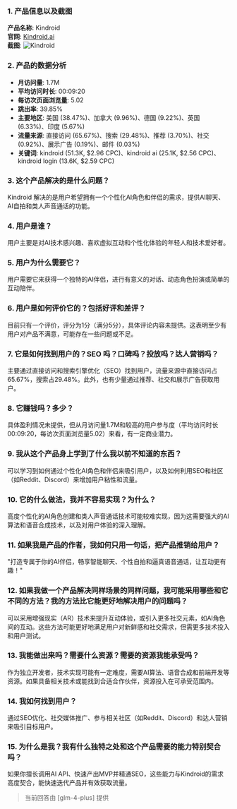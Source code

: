 ### 1. 产品信息以及截图

**产品名称**: Kindroid  
**官网**: [Kindroid.ai](https://kindroid.ai)  
**截图**: ![Kindroid](https://cdn-images.toolify.ai/170349962465134309.jpg)

### 2. 产品的数据分析

- **月访问量**: 1.7M
- **平均访问时长**: 00:09:20
- **每访次页面浏览量**: 5.02
- **跳出率**: 39.85%
- **主要地区**: 美国 (38.47%)、加拿大 (9.96%)、德国 (9.22%)、英国 (6.33%)、印度 (5.67%)
- **流量来源**: 直接访问 (65.67%)、搜索 (29.48%)、推荐 (3.70%)、社交 (0.92%)、展示广告 (0.19%)、邮件 (0.03%)
- **关键词**: kindroid (51.3K, $2.96 CPC)、kindroid ai (25.1K, $2.56 CPC)、kindroid login (13.6K, $2.59 CPC)

### 3. 这个产品解决的是什么问题？

Kindroid 解决的是用户希望拥有一个个性化AI角色和伴侣的需求，提供AI聊天、AI自拍和类人声音通话的功能。

### 4. 用户是谁？

用户主要是对AI技术感兴趣、喜欢虚拟互动和个性化体验的年轻人和技术爱好者。

### 5. 用户为什么需要它？

用户需要它来获得一个独特的AI伴侣，进行有意义的对话、动态角色扮演或简单的互动陪伴。

### 6. 用户是如何评价它的？包括好评和差评？

目前只有一个评价，评分为1分（满分5分），具体评论内容未提供。这表明至少有用户对产品不满意，可能存在一些问题或不足。

### 7. 它是如何找到用户的？SEO 吗？口碑吗？投放吗？达人营销吗？

主要通过直接访问和搜索引擎优化（SEO）找到用户，流量来源中直接访问占65.67%，搜索占29.48%。此外，也有少量通过推荐、社交和展示广告获取用户。

### 8. 它赚钱吗？多少？

具体盈利情况未提供，但从月访问量1.7M和较高的用户参与度（平均访问时长00:09:20，每访次页面浏览量5.02）来看，有一定商业潜力。

### 9. 我从这个产品身上学到了什么我以前不知道的东西？

可以学习到如何通过个性化AI角色和伴侣来吸引用户，以及如何利用SEO和社区（如Reddit、Discord）来增加用户粘性和流量。

### 10. 它的什么做法，我并不容易实现？为什么？

高度个性化的AI角色创建和类人声音通话技术可能较难实现，因为这需要强大的AI算法和语音合成技术，以及对用户体验的深入理解。

### 11. 如果我是产品的作者，我如何只用一句话，把产品推销给用户？

"打造专属于你的AI伴侣，畅享智能聊天、个性自拍和逼真语音通话，让互动更有趣！"

### 12. 如果我做一个产品解决同样场景的同样问题，我可能采用哪些和它不同的方法？我的方法比它能更好地解决用户的问题吗？

可以采用增强现实（AR）技术来提升互动体验，或引入更多社交元素，如AI角色间的互动。这些方法可能更好地满足用户对新鲜感和社交需求，但需更多技术投入和用户测试。

### 13. 我能做出来吗？需要什么资源？需要的资源我能承受吗？

作为独立开发者，技术实现可能有一定难度，需要AI算法、语音合成和前端开发等资源。如果具备相关技术或能找到合适合作伙伴，资源投入在可承受范围内。

### 14. 我如何找到用户？

通过SEO优化、社交媒体推广、参与相关社区（如Reddit、Discord）和达人营销来吸引目标用户。

### 15. 为什么是我？我有什么独特之处和这个产品需要的能力特别契合吗？

如果你擅长调用AI API、快速产出MVP并精通SEO，这些能力与Kindroid的需求高度契合，能快速迭代产品并有效获取流量。

> 当前回答由 [glm-4-plus] 提供
